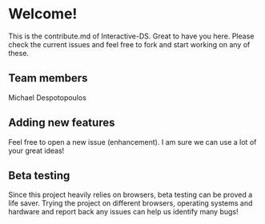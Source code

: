 # Welcome!
This is the contribute.md of Interactive-DS. Great to have you here. 
Please check the current issues and feel free to fork and start working on any of these.

## Team members
Michael Despotopoulos

## Adding new features
Feel free to open a new issue (enhancement). I am sure we can use a lot of your great ideas! 

## Beta testing
Since this project heavily relies on browsers, beta testing can be proved a life saver. Trying the project on different browsers, operating systems and hardware and report back any issues
can help us identify many bugs!
